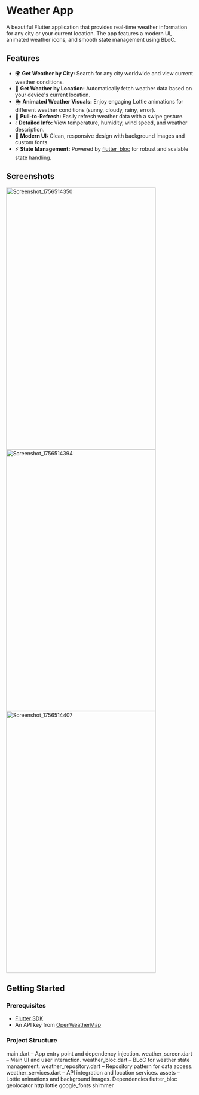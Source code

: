 # Weather App

A beautiful Flutter application that provides real-time weather information for any city or your current location. The app features a modern UI, animated weather icons, and smooth state management using BLoC.

## Features

- 🌍 **Get Weather by City:** Search for any city worldwide and view current weather conditions.
- 📍 **Get Weather by Location:** Automatically fetch weather data based on your device's current location.
- 🌦 **Animated Weather Visuals:** Enjoy engaging Lottie animations for different weather conditions (sunny, cloudy, rainy, error).
- 🔄 **Pull-to-Refresh:** Easily refresh weather data with a swipe gesture.
- 💧 **Detailed Info:** View temperature, humidity, wind speed, and weather description.
- 🎨 **Modern UI:** Clean, responsive design with background images and custom fonts.
- ⚡ **State Management:** Powered by [flutter_bloc](https://pub.dev/packages/flutter_bloc) for robust and scalable state handling.

## Screenshots

<img width="400" height="700" alt="Screenshot_1756514350" src="https://github.com/user-attachments/assets/ea0843e2-7fa3-491c-a783-47ac9c9ddf22" />

<img width="400" height="700" alt="Screenshot_1756514394" src="https://github.com/user-attachments/assets/f090c7ce-9fd5-43b4-8c7e-0968ee7a2275" />

<img width="400" height="700" alt="Screenshot_1756514407" src="https://github.com/user-attachments/assets/92a07cdc-6c32-4e36-992d-52292ef24144" />



## Getting Started

### Prerequisites

- [Flutter SDK](https://flutter.dev/docs/get-started/install)
- An API key from [OpenWeatherMap](https://openweathermap.org/api)

### Project Structure

main.dart – App entry point and dependency injection.
weather_screen.dart – Main UI and user interaction.
weather_bloc.dart – BLoC for weather state management.
weather_repository.dart – Repository pattern for data access.
weather_services.dart – API integration and location services.
assets – Lottie animations and background images.
Dependencies
flutter_bloc
geolocator
http
lottie
google_fonts
shimmer


